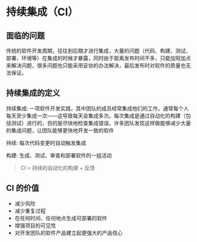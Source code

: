 # 持续集成（CI）

## 面临的问题

传统的软件开发周期，往往到后期才进行集成，大量的问题（代码、构建、测试、部署、环境等）在集成的时候才暴露，同时由于距离发布时间不多，只能加班加点来解决问题，很多问题也只能采用妥协的办法解决，最后发布时对软件的质量也无法保证。

## 持续集成的定义

持续集成: 一项软件开发实践，其中团队的成员经常集成他们的工作，通常每个人每天至少集成一次——这导致每天会集成多次。每次集成是通过自动化的构建（包括测试）进行的，目的是尽快地检查集成错误。许多团队发现这样做能够减少大量的集成问题，让团队能够更快地开发一致的软件

持续: 每次代码变更时自动触发集成

构建: 生成、测试、审查和部署软件的一组活动

> CI = 持续的自动化的构建 + 反馈

## CI 的价值

- 减少风险
- 减少重复过程
- 在任何时间、任何地点生成可部署的软件
- 增强项目的可见性
- 对开发团队的软件产品建立起更强大的产品信心

## 